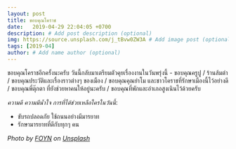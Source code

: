 ```yaml
---
layout: post
title: ขอบคุณโคราช
date:   2019-04-29 22:04:05 +0700
description: # Add post description (optional)
img: https://source.unsplash.com/j_tBvw0ZW3A # Add image post (optional)
tags: [2019-04]
author: # Add name author (optional)
---
```

ขอบคุณโคราชอีกครั้งนะครับ วันนี้กลับมาเตรียมตัวคุยเรื่องงานในวันพรุ่งนี้ - ขอบคุณครูปู / ร้านส้มตำ / ขอบคุณประวัติและเรื่องราวต่างๆ ของเมือง / ขอบคุณคุณย่าโม และชาวโคราชที่รักษาเมืองนี้ไว้อย่างดี / ขอบคุณพี่ตุ๊กตา ที่ยังช่วยหาคนให้อยู่นะครับ / ขอบคุณที่พักและอำเภอสูงเนินไว้ด้วยครับ <i class="fa fa-child" style="color:plum"></i>

*ความดี ความมีน้ำใจ การที่ได้ช่วยเหลือใครในวันนี้*:
- ขับรถปลอดภัย ใช้ถนนอย่างมีมารยาท
- รักษามารยาทที่ดีกับทุกๆ คน

*Photo by [FOYN](https://unsplash.com/@foynfoyen) on [Unsplash](https://unsplash.com)*
